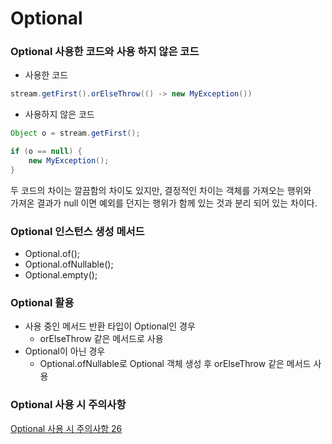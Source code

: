 # Optional

### Optional 사용한 코드와 사용 하지 않은 코드

- 사용한 코드
```java
stream.getFirst().orElseThrow(() -> new MyException())
```

- 사용하지 않은 코드
```java
Object o = stream.getFirst();

if (o == null) {
    new MyException();
}
```

두 코드의 차이는 깔끔함의 차이도 있지만, 결정적인 차이는 객체를 가져오는 행위와  
가져온 결과가 null 이면 예외를 던지는 행위가 함께 있는 것과 분리 되어 있는 차이다.

### Optional 인스턴스 생성 메서드

- Optional.of();
- Optional.ofNullable();
- Optional.empty();

### Optional 활용

- 사용 중인 메서드 반환 타입이 Optional인 경우
  - orElseThrow 같은 메서드로 사용
- Optional이 아닌 경우
  - Optional.ofNullable로 Optional 객체 생성 후 orElseThrow 같은 메서드 사용

### Optional 사용 시 주의사항

[Optional 사용 시 주의사항 26](https://dzone.com/articles/using-optional-correctly-is-not-optional)